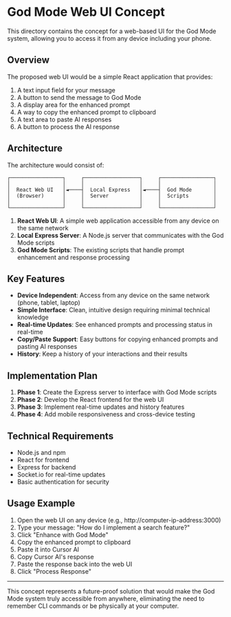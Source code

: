 # God Mode Web UI Concept

This directory contains the concept for a web-based UI for the God Mode system, allowing you to access it from any device including your phone.

## Overview

The proposed web UI would be a simple React application that provides:

1. A text input field for your message
2. A button to send the message to God Mode
3. A display area for the enhanced prompt
4. A way to copy the enhanced prompt to clipboard
5. A text area to paste AI responses
6. A button to process the AI response

## Architecture

The architecture would consist of:

```
┌─────────────────┐     ┌──────────────────┐     ┌─────────────────┐
│                 │     │                  │     │                 │
│  React Web UI   │◄────┤  Local Express   │◄────┤  God Mode       │
│  (Browser)      │     │  Server          │     │  Scripts        │
│                 │     │                  │     │                 │
└─────────────────┘     └──────────────────┘     └─────────────────┘
```

1. **React Web UI**: A simple web application accessible from any device on the same network
2. **Local Express Server**: A Node.js server that communicates with the God Mode scripts
3. **God Mode Scripts**: The existing scripts that handle prompt enhancement and response processing

## Key Features

- **Device Independent**: Access from any device on the same network (phone, tablet, laptop)
- **Simple Interface**: Clean, intuitive design requiring minimal technical knowledge
- **Real-time Updates**: See enhanced prompts and processing status in real-time
- **Copy/Paste Support**: Easy buttons for copying enhanced prompts and pasting AI responses
- **History**: Keep a history of your interactions and their results

## Implementation Plan

1. **Phase 1**: Create the Express server to interface with God Mode scripts
2. **Phase 2**: Develop the React frontend for the web UI
3. **Phase 3**: Implement real-time updates and history features
4. **Phase 4**: Add mobile responsiveness and cross-device testing

## Technical Requirements

- Node.js and npm
- React for frontend
- Express for backend
- Socket.io for real-time updates
- Basic authentication for security

## Usage Example

1. Open the web UI on any device (e.g., http://computer-ip-address:3000)
2. Type your message: "How do I implement a search feature?"
3. Click "Enhance with God Mode"
4. Copy the enhanced prompt to clipboard
5. Paste it into Cursor AI
6. Copy Cursor AI's response
7. Paste the response back into the web UI
8. Click "Process Response"

---

This concept represents a future-proof solution that would make the God Mode system truly accessible from anywhere, eliminating the need to remember CLI commands or be physically at your computer. 